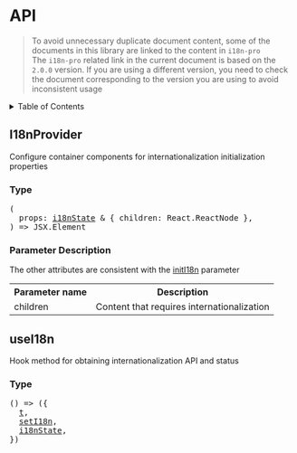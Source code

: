 
# API

>To avoid unnecessary duplicate document content, some of the documents in this library are linked to the content in  `i18n-pro` <br />The  `i18n-pro`  related link in the current document is based on the  `2.0.0`  version. If you are using a different version, you need to check the document corresponding to the version you are using to avoid inconsistent usage
<details >
  <summary>Table of Contents</summary>

  &emsp;&emsp;[I18nProvider](#i18nprovider)<br/>
  &emsp;&emsp;&emsp;&emsp;[Type](#i18nprovider-type)<br/>
  &emsp;&emsp;&emsp;&emsp;[Parameter Description](#i18nprovider-parameter-description)<br/>
  &emsp;&emsp;[useI18n](#usei18n)<br/>
  &emsp;&emsp;&emsp;&emsp;[Type](#usei18n-type)<br/>

</details>

## I18nProvider
Configure container components for internationalization initialization properties
<h3 id="i18nprovider-type">Type</h3>
<pre>
(
  props: <a href="https://github.com/i18n-pro/core/blob/v2.0.0/docs/dist/API.md#i18nstate">i18nState</a> & { children: React.ReactNode },
) => JSX.Element
</pre>

<h3 id="i18nprovider-parameter-description">Parameter Description</h3>
The other attributes are consistent with the  <a href="https://github.com/i18n-pro/core/blob/v2.0.0/docs/dist/API.md#initi18n">initI18n</a>  parameter<table>
  <tr>
    <th>Parameter name</th>
    <th>Description</th>
  </tr>
  <tr>
    <tr>
      <td>children</td>
      <td>Content that requires internationalization</td>
    </tr>
  </tr>
</table>

## useI18n
Hook method for obtaining internationalization API and status
<h3 id="usei18n-type">Type</h3>
<pre>
() => ({
  <a href="https://github.com/i18n-pro/core/blob/v2.0.0/docs/dist/API.md#t">t</a>,
  <a href="https://github.com/i18n-pro/core/blob/v2.0.0/docs/dist/API.md#seti18n">setI18n</a>,
  <a href="https://github.com/i18n-pro/core/blob/v2.0.0/docs/dist/API.md#i18nstate">i18nState</a>,
})
</pre>

